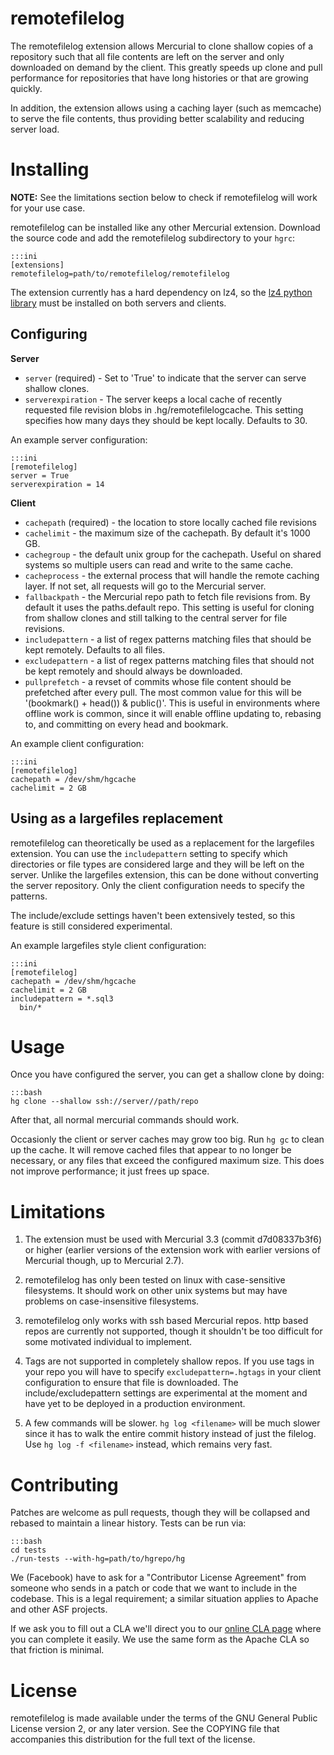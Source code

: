 remotefilelog
=============

The remotefilelog extension allows Mercurial to clone shallow copies of a repository such that all file contents are left on the server and only downloaded on demand by the client. This greatly speeds up clone and pull performance for repositories that have long histories or that are growing quickly.

In addition, the extension allows using a caching layer (such as memcache) to serve the file contents, thus providing better scalability and reducing server load.

Installing
==========

**NOTE:** See the limitations section below to check if remotefilelog will work for your use case.

remotefilelog can be installed like any other Mercurial extension. Download the source code and add the remotefilelog subdirectory to your `hgrc`:

    :::ini
    [extensions]
    remotefilelog=path/to/remotefilelog/remotefilelog

The extension currently has a hard dependency on lz4, so the [lz4 python library](https://pypi.python.org/pypi/lz4) must be installed on both servers and clients.

Configuring
-----------

**Server**

* `server` (required) - Set to 'True' to indicate that the server can serve shallow clones.
* `serverexpiration` - The server keeps a local cache of recently requested file revision blobs in .hg/remotefilelogcache. This setting specifies how many days they should be kept locally.  Defaults to 30.

An example server configuration:

    :::ini
    [remotefilelog]
    server = True
    serverexpiration = 14

**Client**

* `cachepath` (required) - the location to store locally cached file revisions
* `cachelimit` - the maximum size of the cachepath. By default it's 1000 GB.
* `cachegroup` - the default unix group for the cachepath. Useful on shared systems so multiple users can read and write to the same cache.
* `cacheprocess` - the external process that will handle the remote caching layer. If not set, all requests will go to the Mercurial server.
* `fallbackpath` - the Mercurial repo path to fetch file revisions from. By default it uses the paths.default repo. This setting is useful for cloning from shallow clones and still talking to the central server for file revisions.
* `includepattern` - a list of regex patterns matching files that should be kept remotely. Defaults to all files.
* `excludepattern` - a list of regex patterns matching files that should not be kept remotely and should always be downloaded.
* `pullprefetch` - a revset of commits whose file content should be prefetched after every pull. The most common value for this will be '(bookmark() + head()) & public()'. This is useful in environments where offline work is common, since it will enable offline updating to, rebasing to, and committing on every head and bookmark.

An example client configuration:

    :::ini
    [remotefilelog]
    cachepath = /dev/shm/hgcache
    cachelimit = 2 GB


Using as a largefiles replacement
---------------------------------

remotefilelog can theoretically be used as a replacement for the largefiles extension. You can use the `includepattern` setting to specify which directories or file types are considered large and they will be left on the server. Unlike the largefiles extension, this can be done without converting the server repository. Only the client configuration needs to specify the patterns.

The include/exclude settings haven't been extensively tested, so this feature is still considered experimental.

An example largefiles style client configuration:

    :::ini
    [remotefilelog]
    cachepath = /dev/shm/hgcache
    cachelimit = 2 GB
    includepattern = *.sql3
      bin/*

Usage
=====

Once you have configured the server, you can get a shallow clone by doing:

    :::bash
    hg clone --shallow ssh://server//path/repo

After that, all normal mercurial commands should work.

Occasionly the client or server caches may grow too big. Run `hg gc` to clean up the cache. It will remove cached files that appear to no longer be necessary, or any files that exceed the configured maximum size. This does not improve performance; it just frees up space.

Limitations
===========

1. The extension must be used with Mercurial 3.3 (commit d7d08337b3f6) or higher (earlier versions of the extension work with earlier versions of Mercurial though, up to Mercurial 2.7).

2. remotefilelog has only been tested on linux with case-sensitive filesystems. It should work on other unix systems but may have problems on case-insensitive filesystems.

3. remotefilelog only works with ssh based Mercurial repos. http based repos are currently not supported, though it shouldn't be too difficult for some motivated individual to implement.

4. Tags are not supported in completely shallow repos. If you use tags in your repo you will have to specify `excludepattern=.hgtags` in your client configuration to ensure that file is downloaded. The include/excludepattern settings are experimental at the moment and have yet to be deployed in a production environment.

5. A few commands will be slower. `hg log <filename>` will be much slower since it has to walk the entire commit history instead of just the filelog. Use `hg log -f <filename>` instead, which remains very fast.

Contributing
============

Patches are welcome as pull requests, though they will be collapsed and rebased to maintain a linear history.  Tests can be run via:

    :::bash
    cd tests
    ./run-tests --with-hg=path/to/hgrepo/hg

We (Facebook) have to ask for a "Contributor License Agreement" from someone who sends in a patch or code that we want to include in the codebase. This is a legal requirement; a similar situation applies to Apache and other ASF projects.

If we ask you to fill out a CLA we'll direct you to our [online CLA page](https://developers.facebook.com/opensource/cla) where you can complete it easily. We use the same form as the Apache CLA so that friction is minimal.

License
=======

remotefilelog is made available under the terms of the GNU General Public License version 2, or any later version. See the COPYING file that accompanies this distribution for the full text of the license.
